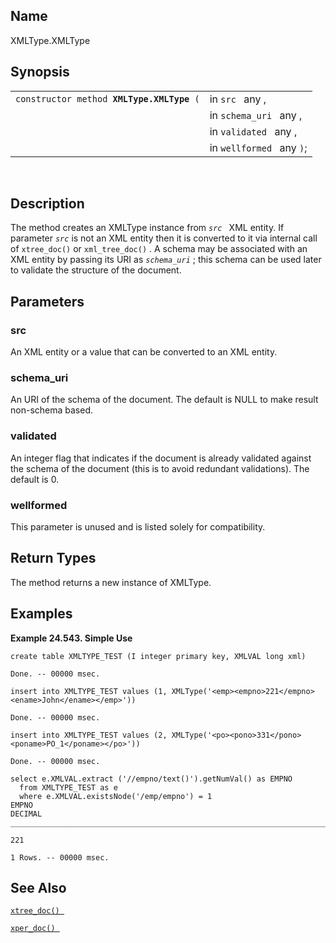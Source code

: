 <div id="fn_xmltype.xmltype" class="refentry">

<div class="titlepage">

</div>

<div class="refnamediv">

## Name

XMLType.XMLType

</div>

<div class="refsynopsisdiv">

## Synopsis

<div id="fsyn_xmltype.xmltype" class="funcsynopsis">

|                                                |                           |
|------------------------------------------------|---------------------------|
| `constructor method `**`XMLType.XMLType`**` (` | in `src ` any ,           |
|                                                | in `schema_uri ` any ,    |
|                                                | in `validated ` any ,     |
|                                                | in `wellformed ` any `)`; |

<div class="funcprototype-spacer">

 

</div>

</div>

</div>

<div id="desc_xmltype.xmltype" class="refsect1">

## Description

The method creates an XMLType instance from *`src `* XML entity. If
parameter *`src`* is not an XML entity then it is converted to it via
internal call of `xtree_doc()` or `xml_tree_doc()` . A schema may be
associated with an XML entity by passing its URI as *`schema_uri`* ;
this schema can be used later to validate the structure of the document.

</div>

<div id="params_xmltype.xmltype" class="refsect1">

## Parameters

<div id="id125178" class="refsect2">

### src

An XML entity or a value that can be converted to an XML entity.

</div>

<div id="id125181" class="refsect2">

### schema_uri

An URI of the schema of the document. The default is NULL to make result
non-schema based.

</div>

<div id="id125184" class="refsect2">

### validated

An integer flag that indicates if the document is already validated
against the schema of the document (this is to avoid redundant
validations). The default is 0.

</div>

<div id="id125187" class="refsect2">

### wellformed

This parameter is unused and is listed solely for compatibility.

</div>

</div>

<div id="ret_xmltype.xmltype" class="refsect1">

## Return Types

The method returns a new instance of XMLType.

</div>

<div id="examples_xmltype.xmltype" class="refsect1">

## Examples

<div id="ex_xmltype.xmltype" class="example">

**Example 24.543. Simple Use**

<div class="example-contents">

``` screen
create table XMLTYPE_TEST (I integer primary key, XMLVAL long xml)

Done. -- 00000 msec.

insert into XMLTYPE_TEST values (1, XMLType('<emp><empno>221</empno><ename>John</ename></emp>'))

Done. -- 00000 msec.

insert into XMLTYPE_TEST values (2, XMLType('<po><pono>331</pono><poname>PO_1</poname></po>'))

Done. -- 00000 msec.

select e.XMLVAL.extract ('//empno/text()').getNumVal() as EMPNO
  from XMLTYPE_TEST as e
  where e.XMLVAL.existsNode('/emp/empno') = 1
EMPNO
DECIMAL
_______________________________________________________________________________

221

1 Rows. -- 00000 msec.
```

</div>

</div>

  

</div>

<div id="seealso_xmltype.xmltype" class="refsect1">

## See Also

<a href="fn_xtree_doc.html" class="link" title="xtree_doc"><code
class="function">xtree_doc() </code></a>

<a href="fn_xper_doc.html" class="link" title="xper_doc"><code
class="function">xper_doc() </code></a>

</div>

</div>
